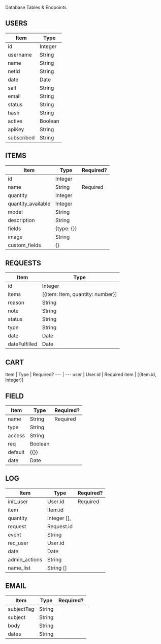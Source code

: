 Database Tables & Endpoints

## USERS
Item | Type 
--- | --- 
id | Integer
username | String
name | String
netId | String
date | Date
salt | String
email | String
status | String
hash | String
active | Boolean
apiKey | String
subscribed | String

## ITEMS
Item | Type | Required?
--- | --- | ---
id | Integer
name | String | Required
quantity | Integer
quantity_available | Integer
model | String
description | String
fields | {type: {}}
image | String
custom_fields | {}

## REQUESTS
Item | Type 
--- | --- 
id | Integer
items | [{item: Item, quantity: number}]
reason | String
note | String
status | String
type | String
date | Date
dateFulfilled | Date

## CART
Item | Type | Required?
--- | --- 
user | User.id | Required
item | [(Item.id, Integer)]

## FIELD
Item | Type | Required?
--- | --- | ---
name | String | Required
type | String
access | String
req | Boolean
default | {{}}
date | Date

## LOG
Item | Type | Required?
--- | --- | ---
init_user | User.id | Required
item | Item.id
quantity | Integer [],
request | Request.id 
event | String 
rec_user | User.id
date | Date
admin_actions | String   
name_list | String []

## EMAIL
Item | Type | Required?
--- | --- | ---
subjectTag | String
subject | String
body | String
dates | String


